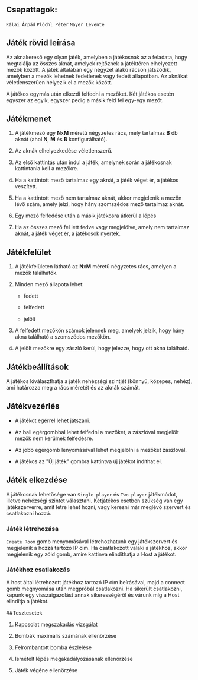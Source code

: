 ## Csapattagok:

```Kálai Árpád```
```Plöchl Péter```
```Mayer Levente```

## Játék rövid leírása

Az aknakereső egy olyan játék, amelyben a játékosnak az a feladata, hogy megtalálja az összes aknát,
amelyek rejtőznek a játéktéren elhelyezett mezők között. A játék általában egy négyzet alakú rácson játszódik, 
amelyben a mezők lehetnek fedetlenek vagy fedett állapotban. Az aknákat véletlenszerűen helyezik el a mezők között.

A játékos egymás után elkezdi felfedni a mezőket. Két játékos esetén egyszer az egyik, egyszer pedig a másik feld fel egy-egy mezőt.

## Játékmenet

1.  A játékmező egy **N**x**M** méretű négyzetes rács, mely tartalmaz **B** db aknát (ahol **N**, **M** és **B** konfigurálható).
    
2.  Az aknák elhelyezkedése véletlenszerű.
    
3.  Az első kattintás után indul a játék, amelynek során a játékosnak kattintania kell a mezőkre.
    
4.  Ha a kattintott mező tartalmaz egy aknát, a játék véget ér, a játékos veszített.
    
5.  Ha a kattintott mező nem tartalmaz aknát, akkor megjelenik a mezőn lévő szám, amely jelzi, hogy hány szomszédos mező tartalmaz aknát.
	
6. Egy mező felfedése után a másik játékosra átkerül a lépés
    
7.  Ha az összes mező fel lett fedve vagy megjelölve, amely nem tartalmaz aknát, a játék véget ér, a játékosok nyertek.


## Játékfelület

1.  A játékfelületen látható az **N**x**M** méretű négyzetes rács, amelyen a mezők találhatók.
    
2.  Minden mező állapota lehet:
    
    -   fedett
        
    -   felfedett
        
    -   jelölt
        
3.  A felfedett mezőkön számok jelennek meg, amelyek jelzik, hogy hány akna található a szomszédos mezőkön.
    
4.  A jelölt mezőkre egy zászló kerül, hogy jelezze, hogy ott akna található.


## Játékbeállítások

A játékos kiválaszthatja a játék nehézségi szintjét (könnyű, közepes, nehéz), ami határozza meg a rács méretét és az aknák számát.


## Játékvezérlés

-   A játékot egérrel lehet játszani.
    
-   Az ball egérgombbal lehet felfedni a mezőket, a zászlóval megjelölt mezők nem kerülnek felfedésre.

-   Az jobb egérgomb lenyomásával lehet megjelölni a mezőket zászlóval.
    
-   A játékos az "Új játék" gombra kattintva új játékot indíthat el.

## Játék elkezdése

A játékosnak lehetősége van ```Single player``` és ```Two player``` játékmódot, illetve nehézségi szintet választani.
Kétjátékos esetben szükség van egy játékszerverre, amit létre lehet hozni, vagy keresni már meglévő szervert és csatlakozni hozzá.

### Játék létrehozása
```Create Room``` gomb menyomásával létrehozhatunk egy játékszervert és megjelenik a hozzá tartozó IP cím.
Ha csatlakozott valaki a játékhoz, akkor megjelenik egy zöld gomb, amire kattinva elindíthatja a Host a játékot.

### Játékhoz csatlakozás

A host által létrehozott játékhoz tartozó IP cím beírásával, majd a connect gomb megnyomása után megpróbál csatlakozni.
Ha sikerült csatlakozni, kapunk egy visszaigazolást annak sikerességéről és várunk míg a Host elindítja a játékot.


##Tesztesetek

1. Kapcsolat megszakadás vizsgálat

2. Bombák maximális számának ellenörzése

3. Felrombantott bomba észlelése

4. Ismételt lépés megakadályozásának ellenörzése

5. Játék végéne ellenörzése
